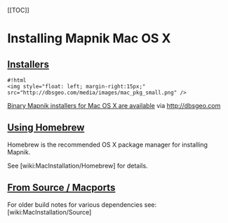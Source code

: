 <!-- Name: MacInstallation -->
<!-- Version: 96 -->
<!-- Last-Modified: 2010/09/30 10:16:40 -->
<!-- Author: springmeyer -->
[[TOC]]

# Installing Mapnik Mac OS X

## [Installers](/wiki:MacInstallation/Frameworks/)

    #!html
    <img style="float: left; margin-right:15px;" src="http://dbsgeo.com/media/images/mac_pkg_small.png" /> 

[Binary Mapnik installers for Mac OS X are available](http://dbsgeo.com/downloads)  via http://dbsgeo.com


## [Using Homebrew](/wiki:MacInstallation/Homebrew/)

Homebrew is the recommended OS X package manager for installing Mapnik.

See [wiki:MacInstallation/Homebrew] for details.

## [From Source / Macports](/wiki:MacInstallation/Source/)

For older build notes for various dependencies see: [wiki:MacInstallation/Source]
